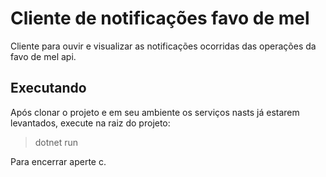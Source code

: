 # Cliente de notificações favo de mel
Cliente para ouvir e visualizar as notificações ocorridas das operações da favo de mel api.


## Executando

Após clonar o projeto e em seu ambiente os serviços nasts já estarem levantados, execute na raiz do projeto:
> dotnet run

Para encerrar aperte c.
